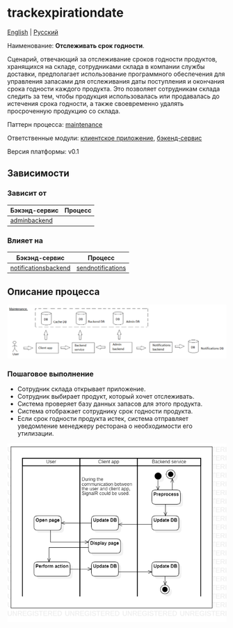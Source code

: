 # trackexpirationdate

[English](trackexpirationdate.md) | [Русский](trackexpirationdate.ru.md)

Наименование: **Отслеживать срок годности**.

Сценарий, отвечающий за отслеживание сроков годности продуктов, хранящихся на складе, сотрудниками склада в компании службы доставки, предполагает использование программного обеспечения для управления запасами для отслеживания даты поступления и окончания срока годности каждого продукта.
Это позволяет сотрудникам склада следить за тем, чтобы продукция использовалась или продавалась до истечения срока годности, а также своевременно удалять просроченную продукцию со склада.

Паттерн процесса: [maintenance](../../processpatterns/maintenance.ru.md)

Ответственные модули: [клиентское приложение](../../frontend/warehouseclient.md), [бэкенд-сервис](../../backend/warehousebackend.md)

Версия платформы: v0.1

## Зависимости

### Зависит от

| Бэкэнд-сервис | Процесс |
| --- | ---- |
| [adminbackend](../../backend/adminbackend.ru.md) | |

### Влияет на

| Бэкэнд-сервис | Процесс |
| --- | ---- |
| [notificationsbackend](../../backend/notificationsbackend.ru.md) | [sendnotifications](../notificationsbackend/sendnotifications.ru.md) |

## Описание процесса

![maintenance_overall](../../img/processpatterns/maintenance_overall.png)

### Пошаговое выполнение

- Сотрудник склада открывает приложение.
- Сотрудник выбирает продукт, который хочет отслеживать.
- Система проверяет базу данных запасов для этого продукта.
- Система отображает сотруднику срок годности продукта.
- Если срок годности продукта истек, система отправляет уведомление менеджеру ресторана о необходимости его утилизации.

![customer.rateorder](../../img/activitydiagrams/customer.rateorder.png)
